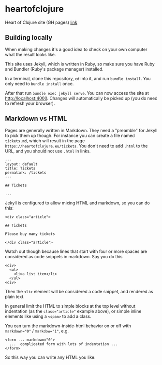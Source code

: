 # heartofclojure

Heart of Clojure site (GH pages) [link](https://heartofclojure.eu)

## Building locally

When making changes it's a good idea to check on your own computer what the result looks like.

This site uses Jekyll, which is written in Ruby, so make sure you have Ruby and Bundler (Ruby's package manager) installed.

In a terminal, clone this repository, `cd` into it, and run `bundle install`. You only need to `bundle install` once.

After that run `bundle exec jekyll serve`. You can now access the site at [http://localhost:4000](http://localhost:4000). Changes will automatically be picked up (you do need to refresh your browser).

## Markdown vs HTML

Pages are generally written in Markdown. They need a "preamble" for Jekyll to pick them up though. For instance you can create a file named `tickets.md`, which will result in the page `https://heartofclojure.eu/tickets`. You don't need to add `.html` to the URL, and you should not use `.html` in links.

```
---
layout: default
title: Tickets
permalink: /tickets
---

## Tickets

...
```

Jekyll is configured to allow mixing HTML and markdown, so you can do this:

```
<div class="article">

## Tickets

Please buy many tickets

</div class="article">
```

Watch out though because lines that start with four or more spaces are considered as code snippets in markdown. Say you do this


```
<div>
  <ul>
    <li>a list item</li>
  </ul>
<div>
```

Then the `<li>` element will be considered a code snippet, and rendered as plain text.

In general limit the HTML to simple blocks at the top level without indentation (as the `class="article"` example above), or simple inline elements like using a `<span>` to add a class.

You can turn the markdown-inside-html behavior on or off with `markdown="0"` / `markdow="1"`, e.g.


```
<form ... markdown="0">
  ...  complicated form with lots of indentation ...
</form>
```

So this way you can write any HTML you like.
